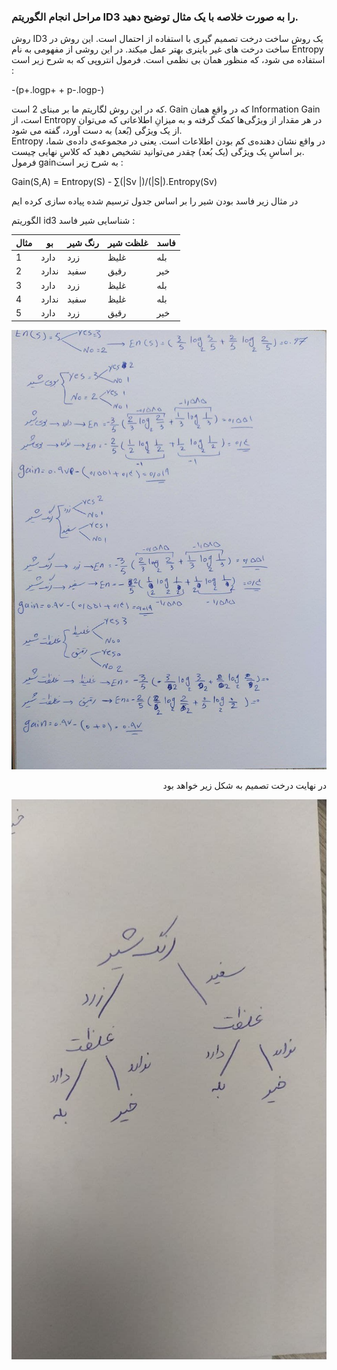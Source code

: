 ### مراحل انجام الگوریتم ID3 را به صورت خلاصه با یک مثال توضیح دهید.
روش ID3 یک روش ساخت درخت تصمیم گیری با استفاده از احتمال است.
این روش در ساخت درخت های غیر باینری بهتر عمل میکند.
در این روشی از مفهومی به نام Entropy استفاده می شود، که منظور همان بی نظمی است.
فرمول انتروپی که به شرح زیر است :

-(p+.logp+ + p-.logp-)

که در این روش  لگاریتم ما بر مبنای 2 است.
Gain که در واقع همان Information Gain است، از Entropy در هر مقدار از ویژگی‌ها کمک گرفته و به میزانِ اطلاعاتی که می‌توان از یک ویژگی (بُعد) به دست آورد، گفته می شود.
<br/>
 Entropy در واقع نشان دهنده‌ی کم بودن اطلاعات است. یعنی در مجموعه‌ی داده‌ی شما، بر اساسِ یک ویژگی (یک بُعد) چقدر می‌توانید تشخیص دهید که کلاسِ نهایی چیست.
 <br/>
فرمول gainبه شرح زیر است  : <br/>
<div align="left">
Gain(S,A) = Entropy(S) - ∑(|Sv |)/(|S|).Entropy(Sv)
<br/>
</div>

در مثال زیر فاسد بودن شیر را بر اساس جدول ترسیم شده پیاده سازی کرده ایم 

الگوریتم id3 شناسایی شیر فاسد :
<div align="right">

|مثال| بو | رنگ شیر | غلظت شیر | فاسد |
|------|------|------------------|-------------|-----|
|1| دارد | زرد| غلیظ |بله
|2| ندارد | سفید| رقیق|خیر
|3| دارد | زرد| غلیظ |بله
|4| ندارد |سفید | غلیظ |بله
|5| دارد | زرد| رقیق|خیر

  
   <img src="./image1.jpg"/>
  
  
  در نهایت درخت تصمیم به شکل زیر خواهد بود

  
   <img src="./image2.jpg"/>


  
</div>
